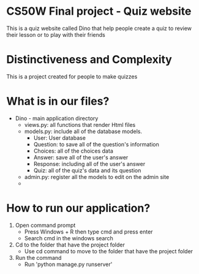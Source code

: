 # CS50W Final project - Quiz website
This is a quiz website called Dino that help people create a quiz to review their lesson or to play with their friends

# Distinctiveness and Complexity
This is a project created for people to make quizzes

# What is in our files?
- Dino - main application directory
    - views.py: all functions that render Html files
    - models.py: include all of the database models. 
        - User: User database
        - Question: to save all of the question's information
        - Choices: all of the choices data
        - Answer: save all of the user's answer
        - Response: including all of the user's answer
        - Quiz: all of the quiz's data and its question
    - admin.py: register all the models to edit on the admin site
    - 

# How to run our application?
1. Open command prompt
    - Press Windows + R then type cmd and press enter
    - Search cmd in the windows search
2. Cd to the folder that have the project folder
    - Use cd command to move to the folder that have the project folder
3. Run the command
    - Run 'python manage.py runserver'
